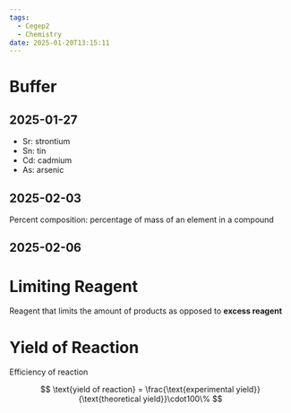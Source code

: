 ```yaml
---
tags:
  - Cegep2
  - Chemistry
date: 2025-01-20T13:15:11
---
```


# Buffer

## 2025-01-27

- Sr: strontium
- Sn: tin
- Cd: cadmium
- As: arsenic

## 2025-02-03

Percent composition: percentage of mass of an element in a compound

## 2025-02-06

# Limiting Reagent

Reagent that limits the amount of products as opposed to **excess reagent**

# Yield of Reaction

Efficiency of reaction

$$
\text{yield of reaction} = \frac{\text{experimental yield}}{\text{theoretical yield}}\cdot100\%
$$